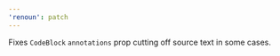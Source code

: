 ```yaml
---
'renoun': patch
---
```


Fixes `CodeBlock` `annotations` prop cutting off source text in some cases.
